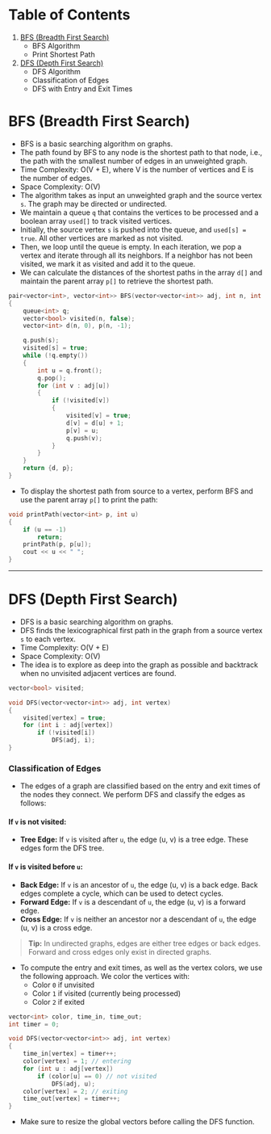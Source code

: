 # Table of Contents

1. [BFS (Breadth First Search)](#bfs-breadth-first-search)
    - BFS Algorithm
    - Print Shortest Path
2. [DFS (Depth First Search)](#dfs-depth-first-search)
    - DFS Algorithm
    - Classification of Edges
    - DFS with Entry and Exit Times

# BFS (Breadth First Search)

- BFS is a basic searching algorithm on graphs.
- The path found by BFS to any node is the shortest path to that node, i.e., the path with the smallest number of edges in an unweighted graph.
- Time Complexity: O(V + E), where V is the number of vertices and E is the number of edges.
- Space Complexity: O(V)
- The algorithm takes as input an unweighted graph and the source vertex `s`. The graph may be directed or undirected.
- We maintain a queue `q` that contains the vertices to be processed and a boolean array `used[]` to track visited vertices.
- Initially, the source vertex `s` is pushed into the queue, and `used[s] = true`. All other vertices are marked as not visited.
- Then, we loop until the queue is empty. In each iteration, we pop a vertex and iterate through all its neighbors. If a neighbor has not been visited, we mark it as visited and add it to the queue.
- We can calculate the distances of the shortest paths in the array `d[]` and maintain the parent array `p[]` to retrieve the shortest path.

```cpp
pair<vector<int>, vector<int>> BFS(vector<vector<int>> adj, int n, int s)
{
    queue<int> q;
    vector<bool> visited(n, false);
    vector<int> d(n, 0), p(n, -1);

    q.push(s);
    visited[s] = true;
    while (!q.empty())
    {
        int u = q.front();
        q.pop();
        for (int v : adj[u])
        {
            if (!visited[v])
            {
                visited[v] = true;
                d[v] = d[u] + 1;
                p[v] = u;
                q.push(v);
            }
        }
    }
    return {d, p};
}
```

- To display the shortest path from source to a vertex, perform BFS and use the parent array `p[]` to print the path:

```cpp
void printPath(vector<int> p, int u)
{
    if (u == -1)
        return;
    printPath(p, p[u]);
    cout << u << " ";
}
```

---

# DFS (Depth First Search)

- DFS is a basic searching algorithm on graphs.
- DFS finds the lexicographical first path in the graph from a source vertex `s` to each vertex.
- Time Complexity: O(V + E)
- Space Complexity: O(V)
- The idea is to explore as deep into the graph as possible and backtrack when no unvisited adjacent vertices are found.

```cpp
vector<bool> visited;

void DFS(vector<vector<int>> adj, int vertex)
{
    visited[vertex] = true;
    for (int i : adj[vertex])
        if (!visited[i])
            DFS(adj, i);
}
```

### Classification of Edges

- The edges of a graph are classified based on the entry and exit times of the nodes they connect. We perform DFS and classify the edges as follows:

#### If `v` is not visited:
- **Tree Edge:** If `v` is visited after `u`, the edge (u, v) is a tree edge. These edges form the DFS tree.

#### If `v` is visited before `u`:
- **Back Edge:** If `v` is an ancestor of `u`, the edge (u, v) is a back edge. Back edges complete a cycle, which can be used to detect cycles.
- **Forward Edge:** If `v` is a descendant of `u`, the edge (u, v) is a forward edge.
- **Cross Edge:** If `v` is neither an ancestor nor a descendant of `u`, the edge (u, v) is a cross edge.

> **Tip:** In undirected graphs, edges are either tree edges or back edges. Forward and cross edges only exist in directed graphs.

- To compute the entry and exit times, as well as the vertex colors, we use the following approach. We color the vertices with:
  - Color `0` if unvisited
  - Color `1` if visited (currently being processed)
  - Color `2` if exited

```cpp
vector<int> color, time_in, time_out;
int timer = 0;

void DFS(vector<vector<int>> adj, int vertex)
{
    time_in[vertex] = timer++;
    color[vertex] = 1; // entering
    for (int u : adj[vertex])
        if (color[u] == 0) // not visited
            DFS(adj, u);
    color[vertex] = 2; // exiting
    time_out[vertex] = timer++;
}
```

- Make sure to resize the global vectors before calling the DFS function.
